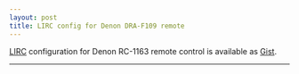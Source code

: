 ```yaml
---
layout: post
title: LIRC config for Denon DRA-F109 remote
---
```


[LIRC](http://www.lirc.org) configuration for Denon RC-1163 remote control is available as [Gist](https://gist.github.com/kfigiela/614ca5e986ded3510e68).

---

<script src="https://gist.github.com/kfigiela/614ca5e986ded3510e68.js"></script>